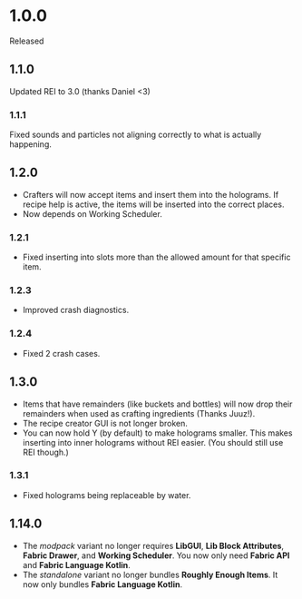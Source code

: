# 1.0.0
Released
## 1.1.0
Updated REI to 3.0 (thanks Daniel <3)
### 1.1.1
Fixed sounds and particles not aligning correctly to what is actually happening.
## 1.2.0
- Crafters will now accept items and insert them into the holograms. 
If recipe help is active, the items will be inserted into the correct places.
- Now depends on Working Scheduler.
### 1.2.1
- Fixed inserting into slots more than the allowed amount for that specific item.
### 1.2.3 
- Improved crash diagnostics.
### 1.2.4
- Fixed 2 crash cases.
## 1.3.0
- Items that have remainders (like buckets and bottles) will now drop their remainders when used as crafting ingredients (Thanks Juuz!).
- The recipe creator GUI is not longer broken.
- You can now hold Y (by default) to make holograms smaller. This makes inserting into inner holograms without REI easier. (You should still use REI though.)
### 1.3.1
- Fixed holograms being replaceable by water.
## 1.14.0
- The _modpack_ variant no longer requires **LibGUI**, **Lib Block Attributes**, **Fabric Drawer**, and **Working Scheduler**. You now only need **Fabric API** and **Fabric Language Kotlin**.
- The _standalone_ variant no longer bundles **Roughly Enough Items**. It now only bundles **Fabric Language Kotlin**. 